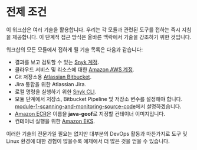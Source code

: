 # 전제 조건

이 워크샵은 여러 기술을 활용합니다. 우리는 각 모듈과 관련된 도구를 접하는 즉시 지침을 제공합니다. 이 단계적 접근 방식은 올바른 맥락에서 기술을 강조하기 위한 것입니다.

워크샵의 모든 모듈에서 접하게 될 기술 목록은 다음과 같습니다:

* 결과를 보고 검토할 수 있는 [Snyk 계정](../../getting-started/snyk-integrations/snyk-account.md).
* 클라우드 서비스 및 리소스에 대한 [Amazon AWS 계정](../../getting-started/aws-integrations/aws-account.md).
* Git 저장소용 [Atlassian Bitbucket](../../getting-started/atlassian-integrations/atlassian-bitbucket-account.md).
* Jira 통합을 위한 Atlassian Jira.
* 로컬 명령을 실행하기 위한 [Snyk CLI](../../../features/snyk-cli/).
* 모듈 단계에서 저장소, Bitbucket Pipeline 및 저장소 변수를 설정해야 합니다. [module-1-scanning-and-monitoring-source-code](module-1-scanning-and-monitoring-source-code/ "mention")에서 설명하겠습니다.
* [Amazon ECR](../devsecops-bitbucket-cloud/module-2/amazon-ecr.md)은 이름을 **java-goof**로 지정할 컨테이너 이미지입니다.
* 컨테이너 실행을 위한 [Amazon EKS](../../getting-started/aws-integrations/aws-eks.md).

이러한 기술의 전문가일 필요는 없지만 대부분의 DevOps 활동과 마찬가지로 도구 및 Linux 환경에 대한 경험이 많을수록 예제에서 더 많은 것을 얻을 수 있습니다.
